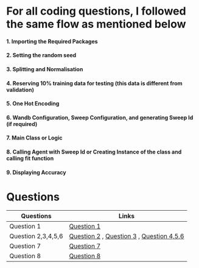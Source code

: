 # For all coding questions, I followed the same flow as mentioned below

#### 1. Importing the Required Packages
#### 2. Setting the random seed
#### 3. Splitting and Normalisation
#### 4. Reserving 10% training data for testing (this data is different from validation)
#### 5. One Hot Encoding 
#### 6. Wandb  Configuration, Sweep Configuration, and generating Sweep Id (if required)
#### 7.  Main Class or Logic
#### 8. Calling Agent with Sweep Id or Creating Instance of the class and calling fit function
#### 9. Displaying Accuracy



# Questions

| Questions      | Links |
| ----------- | ----------- |
| Question 1     | [Question 1](https://github.com/ashokkumarthota/Deep-Learning/blob/main/ASHOK%20KUMAR%20THOTA%20CS21M009/1ST%20QUESTION%20(PLOTTING%20IMAGES).ipynb)       |
| Question 2,3,4,5,6    | [Question 2](https://github.com/ashokkumarthota/Deep-Learning/blob/main/ASHOK%20KUMAR%20THOTA%20CS21M009/2ND%20QUESTION%20(FFNN).ipynb)       , [Question 3](https://github.com/ashokkumarthota/Deep-Learning/blob/main/ASHOK%20KUMAR%20THOTA%20CS21M009/3RD%20QUESTION%20(OPTIMIZATION%20ALGO).ipynb)     ,  [Question 4,5,6](https://github.com/ashokkumarthota/Deep-Learning/blob/main/ASHOK%20KUMAR%20THOTA%20CS21M009/4TH%2C5TH%2C6TH%20QUESTION%20(SWEEPS).ipynb)            |
| Question 7    | [Question 7](https://github.com/ashokkumarthota/Deep-Learning/blob/main/ASHOK%20KUMAR%20THOTA%20CS21M009/7TH%20QUESTION%20(CONFUSION%20MATRIX).ipynb)       |
|Question 8| [Question 8](https://github.com/ashokkumarthota/Deep-Learning/blob/main/ASHOK%20KUMAR%20THOTA%20CS21M009/8TH%20QUESTION(MEAN%20SQUARE%20ERROR).ipynb)  |


